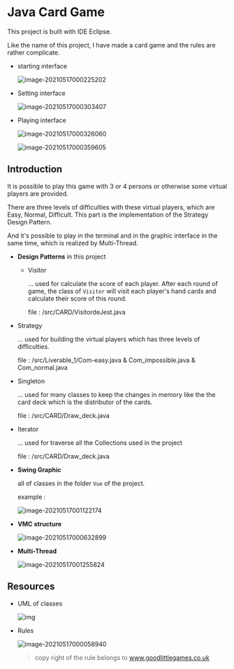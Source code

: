 # Java Card Game

This project is built with IDE Eclipse.

Like the name of this project, I have made a  card game and the rules are rather complicate.

- starting interface

  ![image-20210517000225202](https://github.com/therealdarkflamemaster/Java_card_game/tree/master/image_de_projet/image-20210517000225202.png)

- Setting interface

  ![image-20210517000303407](https://github.com/therealdarkflamemaster/Java_card_game/tree/master/image_de_projet/image-20210517000303407.png)

- Playing interface

  ![image-20210517000326060](\images_de_projet\image-20210517000326060.png)

  ![image-20210517000359605](\images_de_projet\image-20210517000359605.png)

## Introduction

It is possible to play this game with 3 or 4 persons or otherwise some virtual players are provided.

There are three levels of difficulties with these virtual players, which are Easy, Normal, Difficult. This part is the implementation of the Strategy Design Pattern.

And it's possible to play in the terminal and in the graphic interface in the same time, which is realized by Multi-Thread.



- **Design Patterns** in this project

    - Visitor

      ... used for calculate the score of each player. After each round of game, the class of `Visitor` will visit each player's hand cards and calculate their score of this round.

      file : /src/CARD/VisitordeJest.java



- Strategy

  ... used for building the virtual players which has three levels of difficulties.

  file : /src/Liverable_1/Com-easy.java & Com_impossible.java & Com_normal.java



- Singleton

  ... used for many classes to keep the changes in memory like the the card deck which is the distributor of the cards.

  file : /src/CARD/Draw_deck.java



- Iterator

  ... used for traverse all the Collections used in the project

  file : /src/CARD/Draw_deck.java



- **Swing Graphic**

  all of classes in the folder `Vue` of the project.

  example :

  ![image-20210517001122174](\images_de_projet\image-20210517001122174.png)

- **VMC structure**

  ![image-20210517000632899](\images_de_projet\image-20210517000632899.png)

- **Multi-Thread**

  ![image-20210517001255824](\images_de_projet\image-20210517001255824.png)

## Resources

- UML of classes

  ![img](\images_de_projet\Diag_class_uml.jpg)

- Rules

  ![image-20210517000058940](\images_de_projet\image-20210517000058940.png)

  >  copy right of the rule belongs to www.goodlittlegames.co.uk
